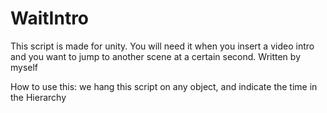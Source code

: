 # WaitIntro
 This script is made for unity. You will need it when you insert a video intro and you want to jump to another scene at a certain second. Written by myself

How to use this:
we hang this script on any object, and indicate the time in the Hierarchy
